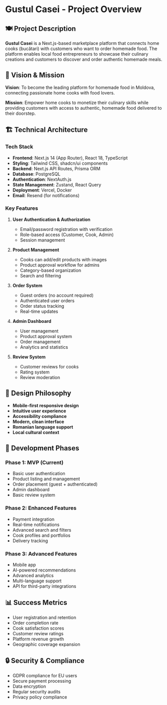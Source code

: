 # Gustul Casei - Project Overview

## 🍽️ Project Description

**Gustul Casei** is a Next.js-based marketplace platform that connects home cooks (bucătari) with customers who want to order homemade food. The platform enables local food entrepreneurs to showcase their culinary creations and customers to discover and order authentic homemade meals.

## 🎯 Vision & Mission

**Vision**: To become the leading platform for homemade food in Moldova, connecting passionate home cooks with food lovers.

**Mission**: Empower home cooks to monetize their culinary skills while providing customers with access to authentic, homemade food delivered to their doorstep.

## 🏗️ Technical Architecture

### Tech Stack
- **Frontend**: Next.js 14 (App Router), React 18, TypeScript
- **Styling**: Tailwind CSS, shadcn/ui components
- **Backend**: Next.js API Routes, Prisma ORM
- **Database**: PostgreSQL
- **Authentication**: NextAuth.js
- **State Management**: Zustand, React Query
- **Deployment**: Vercel, Docker
- **Email**: Resend (for notifications)

### Key Features
1. **User Authentication & Authorization**
   - Email/password registration with verification
   - Role-based access (Customer, Cook, Admin)
   - Session management

2. **Product Management**
   - Cooks can add/edit products with images
   - Product approval workflow for admins
   - Category-based organization
   - Search and filtering

3. **Order System**
   - Guest orders (no account required)
   - Authenticated user orders
   - Order status tracking
   - Real-time updates

4. **Admin Dashboard**
   - User management
   - Product approval system
   - Order management
   - Analytics and statistics

5. **Review System**
   - Customer reviews for cooks
   - Rating system
   - Review moderation

## 🎨 Design Philosophy

- **Mobile-first responsive design**
- **Intuitive user experience**
- **Accessibility compliance**
- **Modern, clean interface**
- **Romanian language support**
- **Local cultural context**

## 🚀 Development Phases

### Phase 1: MVP (Current)
- Basic user authentication
- Product listing and management
- Order placement (guest + authenticated)
- Admin dashboard
- Basic review system

### Phase 2: Enhanced Features
- Payment integration
- Real-time notifications
- Advanced search and filters
- Cook profiles and portfolios
- Delivery tracking

### Phase 3: Advanced Features
- Mobile app
- AI-powered recommendations
- Advanced analytics
- Multi-language support
- API for third-party integrations

## 📊 Success Metrics

- User registration and retention
- Order completion rate
- Cook satisfaction scores
- Customer review ratings
- Platform revenue growth
- Geographic coverage expansion

## 🔒 Security & Compliance

- GDPR compliance for EU users
- Secure payment processing
- Data encryption
- Regular security audits
- Privacy policy compliance 